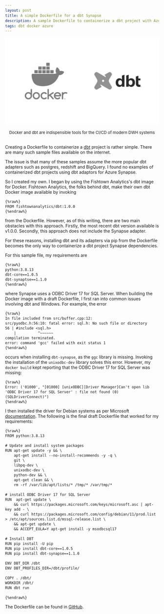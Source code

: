 ```yaml
---
layout: post
title: A simple Dockerfile for a dbt Synapse
description: A sample Dockerfile to containerize a dbt project with Azure Synapse dependencies
tags: dbt docker azure
---
```


![](/asset/screenshot/2022-07-18-Docker-dbt-synapse-img01.jpg)

<font size="-1"><center><span> Docker and dbt are indispensible tools for the CI/CD of modern DWH systems </span></center></font>
<br>

Creating a Dockerfile to containerize a [dbt](https://www.getdbt.com/) project is rather simple. There are many such sample files available on the internet.

The issue is that many of these samples assume the more popular dbt adapters such as postgres, redshift and BigQuery. I found no examples of containerized dbt projects using dbt adaptors for Azure Synapse.

So I created my own. I began by using the Fishtown Analytics's dbt image for Docker. Fishtown Analytics, the folks behind dbt, make their own dbt Docker image available by invoking 


    {%raw%} 
    FROM fishtownanalytics/dbt:1.0.0
    {%endraw%}

from the Dockerfile. However, as of this writing, there are two main obstacles with this approach. Firstly, the most recent dbt version available is v1.0.0. Secondly, this approach does not include the Synapse adapter. 

For these reasons, installing dbt and its adapters via pip from the Dockerfile becomes the only way to containerize a dbt project Synapse dependencies.

For this sample file, my requirements are

    {%raw%} 
    python:3.8.13
    dbt-core==1.0.5
    dbt-synaptse==1.1.0    
    {%endraw%}

where Synapse uses a ODBC Driver 17 for SQL Server. When building the Docker image with a draft Dockerfile, I first ran into common issues involving dbt and Windows. For example, the error


    {%raw%} 
    In file included from src/buffer.cpp:12:
    src/pyodbc.h:56:10: fatal error: sql.h: No such file or directory
    56 | #include <sql.h>
        |          ^~~~~~~
    compilation terminated.
    error: command 'gcc' failed with exit status 1
    {%endraw%}

occurs when installing `dbt-synapse`, as the `ggc` library is missing. Invoking the installation of the `unixodbc-dev` library solves this error. However, my `docker build` kept reporting that the ODBC Driver 17 for SQL Server was missing: 

    {%raw%} 
    Error: ('01000', "[01000] [unixODBC][Driver Manager]Can't open lib 'ODBC Driver 17 for SQL Server' : file not found (0) (SQLDriverConnect)")    
    {%endraw%}


I then installed the driver for Debian systems as per Microsoft [documentation](https://docs.microsoft.com/en-us/sql/connect/odbc/linux-mac/installing-the-microsoft-odbc-driver-for-sql-server?view=sql-server-ver16#17). The following is the final draft Dockerfile that worked for my requirements:


    {%raw%} 
    FROM python:3.8.13

    # Update and install system packages
    RUN apt-get update -y && \
        apt-get install --no-install-recommends -y -q \
        git \
        libpq-dev \
        unixodbc-dev \
        python-dev && \
        apt-get clean && \
        rm -rf /var/lib/apt/lists/* /tmp/* /var/tmp/*

    # install ODBC Driver 17 for SQL Server
    RUN  apt-get update \
        && curl https://packages.microsoft.com/keys/microsoft.asc | apt-key add - \
        && curl https://packages.microsoft.com/config/debian/11/prod.list > /etc/apt/sources.list.d/mssql-release.list \
        && apt-get update \
        && ACCEPT_EULA=Y apt-get install -y msodbcsql17

    # Install DBT
    RUN pip install -U pip
    RUN pip install dbt-core==1.0.5
    RUN pip install dbt-synapse==1.1.0

    ENV DBT_DIR /dbt
    ENV DBT_PROFILES_DIR=/dbt/profile/

    COPY . /dbt/
    WORKDIR /dbt/
    RUN dbt run
    
    {%endraw%}

The Dockerfile can be found in [GitHub](https://github.com/moralescastillo/code_sample/blob/main/Dockerfile). 
